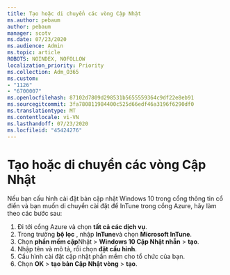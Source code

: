 ```yaml
---
title: Tạo hoặc di chuyển các vòng Cập Nhật
ms.author: pebaum
author: pebaum
manager: scotv
ms.date: 07/23/2020
ms.audience: Admin
ms.topic: article
ROBOTS: NOINDEX, NOFOLLOW
localization_priority: Priority
ms.collection: Adm_O365
ms.custom:
- "1126"
- "6700007"
ms.openlocfilehash: 87102d7809d298531b5655559364c9df22e8eb91
ms.sourcegitcommit: 3fa780811984400c525d66edf46a3196f6290df0
ms.translationtype: MT
ms.contentlocale: vi-VN
ms.lasthandoff: 07/23/2020
ms.locfileid: "45424276"
---
```

# <a name="create-or-migrate-update-rings"></a>Tạo hoặc di chuyển các vòng Cập Nhật

Nếu bạn cấu hình cài đặt bản cập nhật Windows 10 trong cổng thông tin cổ điển và bạn muốn di chuyển cài đặt để InTune trong cổng Azure, hãy làm theo các bước sau:

1.  Đi tới cổng Azure và chọn **tất cả các dịch vụ**.
2.  Trong trường **bộ lọc** , nhập **InTune**và chọn **Microsoft InTune**.
3.  Chọn **phần mềm cập**Nhật   >   **Windows 10 Cập Nhật nhẫn**   >   **tạo**.
4.  Nhập tên và mô tả, rồi chọn **đặt cấu hình**.
5.  Cấu hình cài đặt cập nhật phần mềm cho tổ chức của bạn.
6.  Chọn **OK**  >  **tạo bản Cập Nhật vòng**  >  **tạo**.